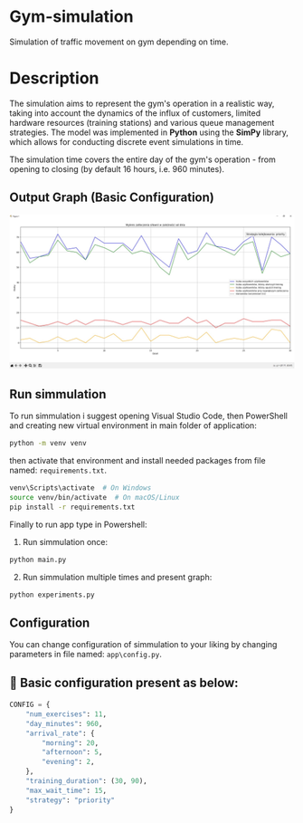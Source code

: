 # Gym-simulation
Simulation of traffic movement on gym depending on time.

# Description
The simulation aims to represent the gym's operation in a realistic way, taking into account the dynamics of the influx of customers, limited hardware resources (training stations) and various queue management strategies. The model was implemented in **Python** using the **SimPy** library, which allows for conducting discrete event simulations in time.

The simulation time covers the entire day of the gym's operation - from opening to closing (by default 16 hours, i.e. 960 minutes).

## Output Graph (Basic Configuration)
![Graph from running basic configuration simmulation](assets/wykres.jpg)

## Run simmulation
To run simmulation i suggest opening Visual Studio Code, then PowerShell and creating new virtual environment in main folder of application:
```bash
python -m venv venv
```
then activate that environment and install needed packages from file named: `requirements.txt`.
```bash
venv\Scripts\activate  # On Windows  
source venv/bin/activate  # On macOS/Linux  
pip install -r requirements.txt
```
Finally to run app type in Powershell:
1. Run simmulation once:
```bash
python main.py
```
2. Run simmulation multiple times and present graph:
```bash
python experiments.py
```
## Configuration
You can change configuration of simmulation to your liking by changing parameters in file named: `app\config.py`.
## 🔧 Basic configuration present as below:
```python
CONFIG = {
    "num_exercises": 11,
    "day_minutes": 960,
    "arrival_rate": {
        "morning": 20,
        "afternoon": 5,
        "evening": 2,
    },
    "training_duration": (30, 90),
    "max_wait_time": 15,
    "strategy": "priority"
}
```
